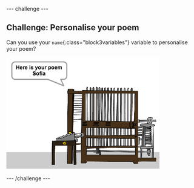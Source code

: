 \--- challenge \---

## Challenge: Personalise your poem

Can you use your `name`{:class="block3variables"} variable to personalise your poem?

![ảnh chụp màn hình](images/poetry-name-comp.png)

\--- /challenge \---